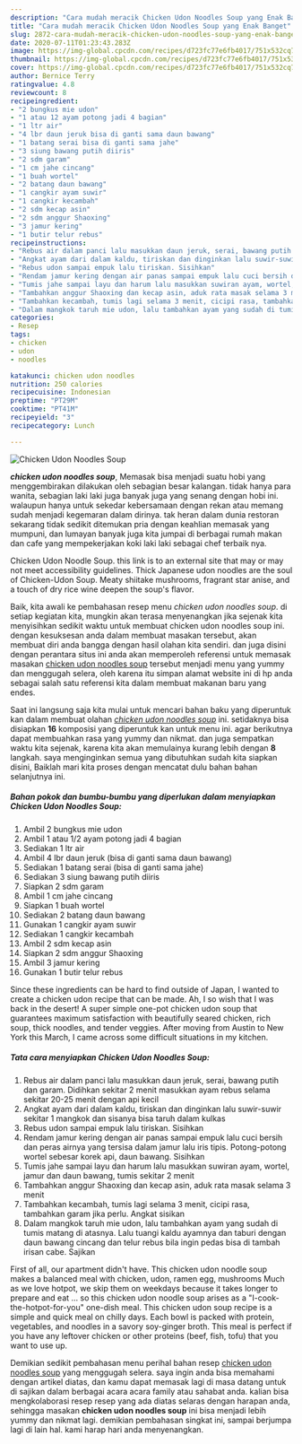 ```yaml
---
description: "Cara mudah meracik Chicken Udon Noodles Soup yang Enak Banget"
title: "Cara mudah meracik Chicken Udon Noodles Soup yang Enak Banget"
slug: 2872-cara-mudah-meracik-chicken-udon-noodles-soup-yang-enak-banget
date: 2020-07-11T01:23:43.283Z
image: https://img-global.cpcdn.com/recipes/d723fc77e6fb4017/751x532cq70/chicken-udon-noodles-soup-foto-resep-utama.jpg
thumbnail: https://img-global.cpcdn.com/recipes/d723fc77e6fb4017/751x532cq70/chicken-udon-noodles-soup-foto-resep-utama.jpg
cover: https://img-global.cpcdn.com/recipes/d723fc77e6fb4017/751x532cq70/chicken-udon-noodles-soup-foto-resep-utama.jpg
author: Bernice Terry
ratingvalue: 4.8
reviewcount: 8
recipeingredient:
- "2 bungkus mie udon"
- "1 atau 12 ayam potong jadi 4 bagian"
- "1 ltr air"
- "4 lbr daun jeruk bisa di ganti sama daun bawang"
- "1 batang serai bisa di ganti sama jahe"
- "3 siung bawang putih diiris"
- "2 sdm garam"
- "1 cm jahe cincang"
- "1 buah wortel"
- "2 batang daun bawang"
- "1 cangkir ayam suwir"
- "1 cangkir kecambah"
- "2 sdm kecap asin"
- "2 sdm anggur Shaoxing"
- "3 jamur kering"
- "1 butir telur rebus"
recipeinstructions:
- "Rebus air dalam panci lalu masukkan daun jeruk, serai, bawang putih dan garam. Didihkan sekitar 2 menit masukkan ayam rebus selama sekitar 20-25 menit dengan api kecil"
- "Angkat ayam dari dalam kaldu, tiriskan dan dinginkan lalu suwir-suwir sekitar 1 mangkok dan sisanya bisa taruh dalam kulkas"
- "Rebus udon sampai empuk lalu tiriskan. Sisihkan"
- "Rendam jamur kering dengan air panas sampai empuk lalu cuci bersih dan peras airnya yang tersisa dalam jamur lalu iris tipis. Potong-potong wortel sebesar korek api, daun bawang. Sisihkan"
- "Tumis jahe sampai layu dan harum lalu masukkan suwiran ayam, wortel, jamur dan daun bawang, tumis sekitar 2 menit"
- "Tambahkan anggur Shaoxing dan kecap asin, aduk rata masak selama 3 menit"
- "Tambahkan kecambah, tumis lagi selama 3 menit, cicipi rasa, tambahkan garam jika perlu. Angkat sisikan"
- "Dalam mangkok taruh mie udon, lalu tambahkan ayam yang sudah di tumis matang di atasnya. Lalu tuangi kaldu ayamnya dan taburi dengan daun bawang cincang dan telur rebus bila ingin pedas bisa di tambah irisan cabe. Sajikan"
categories:
- Resep
tags:
- chicken
- udon
- noodles

katakunci: chicken udon noodles 
nutrition: 250 calories
recipecuisine: Indonesian
preptime: "PT29M"
cooktime: "PT41M"
recipeyield: "3"
recipecategory: Lunch

---
```



![Chicken Udon Noodles Soup](https://img-global.cpcdn.com/recipes/d723fc77e6fb4017/751x532cq70/chicken-udon-noodles-soup-foto-resep-utama.jpg)

<b><i>chicken udon noodles soup</i></b>, Memasak bisa menjadi suatu hobi yang menggembirakan dilakukan oleh sebagian besar kalangan. tidak hanya para wanita, sebagian laki laki juga banyak juga yang senang dengan hobi ini. walaupun hanya untuk sekedar kebersamaan dengan rekan atau memang sudah menjadi kegemaran dalam dirinya. tak heran dalam dunia restoran sekarang tidak sedikit ditemukan pria dengan keahlian memasak yang mumpuni, dan lumayan banyak juga kita jumpai di berbagai rumah makan dan cafe yang mempekerjakan koki laki laki sebagai chef terbaik nya.

Chicken Udon Noodle Soup. this link is to an external site that may or may not meet accessibility guidelines. Thick Japanese udon noodles are the soul of Chicken-Udon Soup. Meaty shiitake mushrooms, fragrant star anise, and a touch of dry rice wine deepen the soup&#39;s flavor.

Baik, kita awali ke pembahasan resep menu <i>chicken udon noodles soup</i>. di setiap kegiatan kita, mungkin akan terasa menyenangkan jika sejenak kita menyisihkan sedikit waktu untuk membuat chicken udon noodles soup ini. dengan kesuksesan anda dalam membuat masakan tersebut, akan membuat diri anda bangga dengan hasil olahan kita sendiri. dan juga disini dengan perantara situs ini anda akan memperoleh referensi untuk memasak masakan <u>chicken udon noodles soup</u> tersebut menjadi menu yang yummy dan menggugah selera, oleh karena itu simpan alamat website ini di hp anda sebagai salah satu referensi kita dalam membuat makanan baru yang endes.


Saat ini langsung saja kita mulai untuk mencari bahan baku yang diperuntuk kan dalam membuat olahan <u><i>chicken udon noodles soup</i></u> ini. setidaknya bisa disiapkan <b>16</b> komposisi yang diperuntuk kan untuk menu ini. agar berikutnya dapat membuahkan rasa yang yummy dan nikmat. dan juga sempatkan waktu kita sejenak, karena kita akan memulainya kurang lebih dengan <b>8</b> langkah. saya menginginkan semua yang dibutuhkan sudah kita siapkan disini, Baiklah mari kita proses dengan mencatat dulu bahan bahan selanjutnya ini.

<!--inarticleads1-->

##### Bahan pokok dan bumbu-bumbu yang diperlukan dalam menyiapkan Chicken Udon Noodles Soup:

1. Ambil 2 bungkus mie udon
1. Ambil 1 atau 1/2 ayam potong jadi 4 bagian
1. Sediakan 1 ltr air
1. Ambil 4 lbr daun jeruk (bisa di ganti sama daun bawang)
1. Sediakan 1 batang serai (bisa di ganti sama jahe)
1. Sediakan 3 siung bawang putih diiris
1. Siapkan 2 sdm garam
1. Ambil 1 cm jahe cincang
1. Siapkan 1 buah wortel
1. Sediakan 2 batang daun bawang
1. Gunakan 1 cangkir ayam suwir
1. Sediakan 1 cangkir kecambah
1. Ambil 2 sdm kecap asin
1. Siapkan 2 sdm anggur Shaoxing
1. Ambil 3 jamur kering
1. Gunakan 1 butir telur rebus


Since these ingredients can be hard to find outside of Japan, I wanted to create a chicken udon recipe that can be made. Ah, I so wish that I was back in the desert! A super simple one-pot chicken udon soup that guarantees maximum satisfaction with beautifully seared chicken, rich soup, thick noodles, and tender veggies. After moving from Austin to New York this March, I came across some difficult situations in my kitchen. 

<!--inarticleads2-->

##### Tata cara menyiapkan Chicken Udon Noodles Soup:

1. Rebus air dalam panci lalu masukkan daun jeruk, serai, bawang putih dan garam. Didihkan sekitar 2 menit masukkan ayam rebus selama sekitar 20-25 menit dengan api kecil
1. Angkat ayam dari dalam kaldu, tiriskan dan dinginkan lalu suwir-suwir sekitar 1 mangkok dan sisanya bisa taruh dalam kulkas
1. Rebus udon sampai empuk lalu tiriskan. Sisihkan
1. Rendam jamur kering dengan air panas sampai empuk lalu cuci bersih dan peras airnya yang tersisa dalam jamur lalu iris tipis. Potong-potong wortel sebesar korek api, daun bawang. Sisihkan
1. Tumis jahe sampai layu dan harum lalu masukkan suwiran ayam, wortel, jamur dan daun bawang, tumis sekitar 2 menit
1. Tambahkan anggur Shaoxing dan kecap asin, aduk rata masak selama 3 menit
1. Tambahkan kecambah, tumis lagi selama 3 menit, cicipi rasa, tambahkan garam jika perlu. Angkat sisikan
1. Dalam mangkok taruh mie udon, lalu tambahkan ayam yang sudah di tumis matang di atasnya. Lalu tuangi kaldu ayamnya dan taburi dengan daun bawang cincang dan telur rebus bila ingin pedas bisa di tambah irisan cabe. Sajikan


First of all, our apartment didn&#39;t have. This chicken udon noodle soup makes a balanced meal with chicken, udon, ramen egg, mushrooms Much as we love hotpot, we skip them on weekdays because it takes longer to prepare and eat … so this chicken udon noodle soup arises as a &#34;I-cook-the-hotpot-for-you&#34; one-dish meal. This chicken udon soup recipe is a simple and quick meal on chilly days. Each bowl is packed with protein, vegetables, and noodles in a savory soy-ginger broth. This meal is perfect if you have any leftover chicken or other proteins (beef, fish, tofu) that you want to use up. 

Demikian sedikit pembahasan menu perihal bahan resep <u>chicken udon noodles soup</u> yang menggugah selera. saya ingin anda bisa memahami dengan artikel diatas, dan kamu dapat memasak lagi di masa datang untuk di sajikan dalam berbagai acara acara family atau sahabat anda. kalian bisa mengkolaborasi resep resep yang ada diatas selaras dengan harapan anda, sehingga masakan <b>chicken udon noodles soup</b> ini bisa menjadi lebih yummy dan nikmat lagi. demikian pembahasan singkat ini, sampai berjumpa lagi di lain hal. kami harap hari anda menyenangkan.
